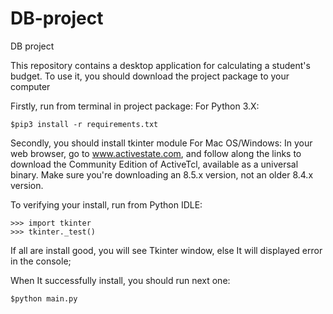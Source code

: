 # DB-project
DB project

This repository contains a desktop application for calculating a student's budget.
To use it, you should download the project package to your computer 

Firstly, run from terminal in project package:
For Python 3.X:
```
$pip3 install -r requirements.txt
```

Secondly, you should install tkinter module 
For Mac OS/Windows:
In your web browser, go to www.activestate.com, and follow along the links to download the Community Edition of ActiveTcl, available as a universal binary. Make sure you're downloading an 8.5.x version, not an older 8.4.x version.

To verifying your install, run from Python IDLE:
```
>>> import tkinter
>>> tkinter._test()
```
If all are install good, you will see Tkinter window, else It will displayed error in the console;

When It successfully install, you should run next one:
```
$python main.py
```
